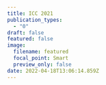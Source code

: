 ```yaml
---
title: ICC 2021
publication_types:
  - "0"
draft: false
featured: false
image:
  filename: featured
  focal_point: Smart
  preview_only: false
date: 2022-04-18T13:06:14.859Z
---
```

